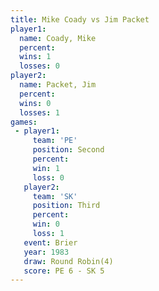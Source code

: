 ```yaml
---
title: Mike Coady vs Jim Packet
player1:           
  name: Coady, Mike
  percent:         
  wins: 1          
  losses: 0        
player2:           
  name: Packet, Jim
  percent:         
  wins: 0          
  losses: 1        
games:
 - player1:          
     team: 'PE'      
     position: Second
     percent:        
     win: 1          
     loss: 0         
   player2:         
     team: 'SK'     
     position: Third
     percent:       
     win: 0         
     loss: 1        
   event: Brier        
   year: 1983          
   draw: Round Robin(4)
   score: PE 6 - SK 5  
---
```

